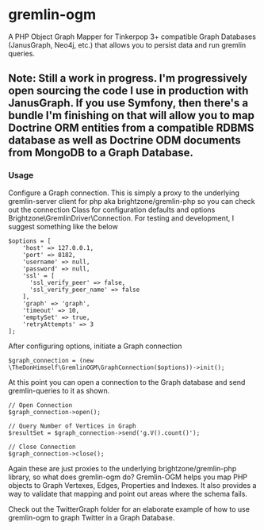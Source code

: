 # gremlin-ogm
A PHP Object Graph Mapper for Tinkerpop 3+ compatible Graph Databases (JanusGraph, Neo4j, etc.) that allows you to persist data and run gremlin queries.

## Note: Still a work in progress. I'm progressively open sourcing the code I use in production with JanusGraph. If you use Symfony, then there's a bundle I'm finishing on that will allow you to map Doctrine ORM entities from a compatible RDBMS database as well as Doctrine ODM documents from MongoDB to a Graph Database.


### Usage
Configure a Graph connection. This is simply a proxy to the underlying gremlin-server client for php aka brightzone/gremlin-php so you can check out the connection Class for configuration defaults and options Brightzone\GremlinDriver\Connection. For testing and development, I suggest something like the below

````
$options = [
    'host' => 127.0.0.1, 
    'port' => 8182, 
    'username' => null, 
    'password' => null, 
    'ssl' = [ 
      'ssl_verify_peer' => false, 
      'ssl_verify_peer_name' => false
    ],
    'graph' => 'graph', 
    'timeout' => 10, 
    'emptySet' => true,
    'retryAttempts' => 3
];
````

After configuring options, initiate a Graph connection

````
$graph_connection = (new \TheDonHimself\GremlinOGM\GraphConnection($options))->init();
````

At this point you can open a connection to the Graph database and send gremlin-queries to it as shown.

````
// Open Connection
$graph_connection->open();

// Query Number of Vertices in Graph
$resultSet = $graph_connection->send('g.V().count()');

// Close Connection
$graph_connection->close();
````

Again these are just proxies to the underlying brightzone/gremlin-php library, so what does gremlin-ogm do? Gremlin-OGM helps you map PHP objects to Graph Vertexes, Edges, Properties and Indexes. It also provides a way to validate that mapping and point out areas where the schema fails.

Check out the TwitterGraph folder for an elaborate example of how to use gremlin-ogm to graph Twitter in a Graph Database.
